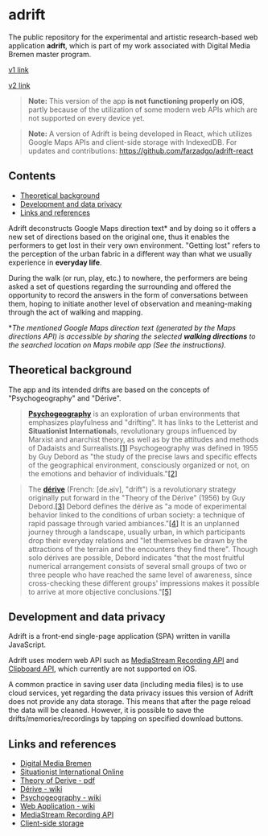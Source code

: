 # adrift
The public repository for the experimental and artistic research-based web application **adrift**, which is part of my work associated with Digital Media Bremen master program.

[v1 link](https://farzadgo.github.io/adrift-js/)

[v2 link](https://adrift.city)

> **Note:** This version of the app **is not functioning properly on iOS**, partly because of the utilization of some modern web APIs which are not supported on every device yet. 

> **Note:** A version of Adrift is being developed in React, which utilizes Google Maps APIs and client-side storage  with IndexedDB. For updates and contributions: https://github.com/farzadgo/adrift-react 

## Contents

* [Theoretical background](#theoretical-background)
* [Development and data privacy](#development-and-data-privacy)
* [Links and references](#links-and-references)

Adrift deconstructs Google Maps direction text* and by doing so it offers a new set of directions based on the original one, thus it enables the performers to get lost in their very own environment. "Getting lost" refers to the perception of the urban fabric in a different way than what we usually experience in **everyday life**.

During the walk (or run, play, etc.) to nowhere, the performers are being asked a set of questions regarding the surrounding and offered the opportunity to record the answers in the form of conversations between them, hoping to initiate another level of observation and meaning-making through the act of walking and mapping.

*_The mentioned Google Maps direction text (generated by the Maps directions API) is accessible by sharing the selected **walking directions** to the searched location on Maps mobile app (See the instructions)._

## Theoretical background
The app and its intended drifts are based on the concepts of "Psychogeography" and "Dérive".

> [**Psychogeography**](https://en.wikipedia.org/wiki/Psychogeography) is an exploration of urban environments that emphasizes playfulness and "drifting". It has links to the Letterist and **Situationist International**s, revolutionary groups influenced by Marxist and anarchist theory, as well as by the attitudes and methods of Dadaists and Surrealists.[[1]](https://en.wikipedia.org/wiki/Psychogeography#cite_note-1) Psychogeography was defined in 1955 by Guy Debord as "the study of the precise laws and specific effects of the geographical environment, consciously organized or not, on the emotions and behavior of individuals."[[2]](https://en.wikipedia.org/wiki/Psychogeography#cite_note-2)

> The [**dérive**](https://en.wikipedia.org/wiki/D%C3%A9rive) (French: [de.ʁiv], "drift") is a revolutionary strategy originally put forward in the "Theory of the Dérive" (1956) by Guy Debord.[[3]](https://en.wikipedia.org/wiki/D%C3%A9rive#cite_note-1) Debord defines the dérive as "a mode of experimental behavior linked to the conditions of urban society: a technique of rapid passage through varied ambiances."[[4]](https://en.wikipedia.org/wiki/D%C3%A9rive#cite_note-Debord1958Definitions-2) It is an unplanned journey through a landscape, usually urban, in which participants drop their everyday relations and "let themselves be drawn by the attractions of the terrain and the encounters they find there". Though solo dérives are possible, Debord indicates "that the most fruitful numerical arrangement consists of several small groups of two or three people who have reached the same level of awareness, since cross-checking these different groups' impressions makes it possible to arrive at more objective conclusions."[[5]](https://en.wikipedia.org/wiki/D%C3%A9rive#cite_note-Debord1956Theory-3)

## Development and data privacy
Adrift is a front-end single-page application (SPA) written in vanilla JavaScript.

Adrift uses modern web API such as [MediaStream Recording API](https://developer.mozilla.org/en-US/docs/Web/API/MediaStream_Recording_API) and [Clipboard API](https://developer.mozilla.org/en-US/docs/Web/API/Clipboard_API), which currently are not supported on iOS.

A common practice in saving user data (including media files) is to use cloud services, yet regarding the data privacy issues this version of Adrift does not provide any data storage. This means that after the page reload the data will be cleaned. However, it is possible to save the drifts/memories/recordings by tapping on specified download buttons.


## Links and references
- [Digital Media Bremen](http://digitalmedia-bremen.de/)
- [Situationist International Online](https://www.cddc.vt.edu/sionline/)
- [Theory of Derive - pdf](http://tbook.constantvzw.org/wp-content/derivedebord.pdf)
- [Dérive - wiki](https://en.wikipedia.org/wiki/D%C3%A9rive)
- [Psychogeography - wiki](https://en.wikipedia.org/wiki/Psychogeography)
- [Web Application - wiki](https://en.wikipedia.org/wiki/Web_application)
- [MediaStream Recording API](https://developer.mozilla.org/en-US/docs/Web/API/MediaStream_Recording_API)
- [Client-side storage](https://developer.mozilla.org/en-US/docs/Learn/JavaScript/Client-side_web_APIs/Client-side_storage)
